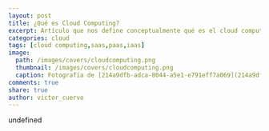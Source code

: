 ```yaml
---
layout: post
title: ¿Qué es Cloud Computing?
excerpt: Artículo que nos define conceptualmente qué es el cloud computing y cuales son sus modelos de servicio: IaaS, PaaS y SaaS.
categories: cloud
tags: [cloud computing,saas,paas,iaas]
image:
  path: /images/covers/cloudcomputing.png
  thumbnail: /images/covers/cloudcomputing.png
  caption: Fotografía de [214a9dfb-adca-8044-a5e1-e791eff7a069](214a9dfb-adca-8044-a5e1-e791eff7a069)
comments: true
share: true
author: victor_cuervo
---
```

undefined